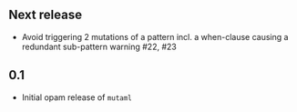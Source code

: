 Next release
------------

- Avoid triggering 2 mutations of a pattern incl. a when-clause
  causing a redundant sub-pattern warning #22, #23


0.1
---

- Initial opam release of `mutaml`
